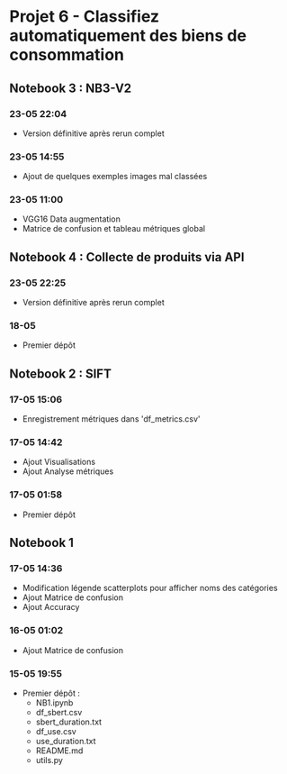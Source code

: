 # Projet 6 - Classifiez automatiquement des biens de consommation  


## Notebook 3 : NB3-V2

### 23-05 22:04  
* Version définitive après rerun complet

### 23-05 14:55  
* Ajout de quelques exemples images mal classées

### 23-05 11:00  
* VGG16 Data augmentation
* Matrice de confusion et tableau métriques global  
  

## Notebook 4 : Collecte de produits via API

### 23-05 22:25  
* Version définitive après rerun complet

### 18-05
* Premier dépôt


## Notebook 2 : SIFT

### 17-05 15:06
* Enregistrement métriques dans 'df_metrics.csv'

### 17-05 14:42
* Ajout Visualisations
* Ajout Analyse métriques

### 17-05 01:58
* Premier dépôt


## Notebook 1  

### 17-05 14:36  
* Modification légende scatterplots pour afficher noms des catégories
* Ajout Matrice de confusion
* Ajout Accuracy

### 16-05 01:02  
* Ajout Matrice de confusion

### 15-05 19:55  
* Premier dépôt :  
   * NB1.ipynb  
   * df_sbert.csv  
   * sbert_duration.txt  
   * df_use.csv  
   * use_duration.txt  
   * README.md
   * utils.py


